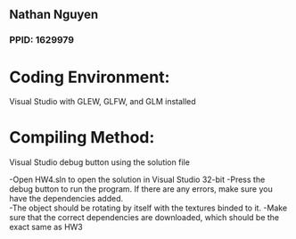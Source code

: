 ## Nathan Nguyen  
### PPID: 1629979  

# Coding Environment:  
Visual Studio with GLEW, GLFW, and GLM installed  

# Compiling Method:  
Visual Studio debug button using the solution file

-Open HW4.sln to open the solution in Visual Studio 32-bit
-Press the debug button to run the program. If there are any errors, make sure you have the dependencies added.  
-The object should be rotating by itself with the textures binded to it.
-Make sure that the correct dependencies are downloaded, which should be the exact same as HW3